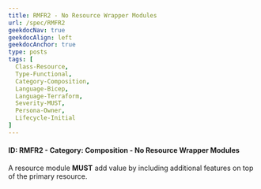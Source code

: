 ```yaml
---
title: RMFR2 - No Resource Wrapper Modules
url: /spec/RMFR2
geekdocNav: true
geekdocAlign: left
geekdocAnchor: true
type: posts
tags: [
  Class-Resource,
  Type-Functional,
  Category-Composition,
  Language-Bicep,
  Language-Terraform,
  Severity-MUST,
  Persona-Owner,
  Lifecycle-Initial
]
---
```


#### ID: RMFR2 - Category: Composition - No Resource Wrapper Modules

A resource module **MUST** add value by including additional features on top of the primary resource.
